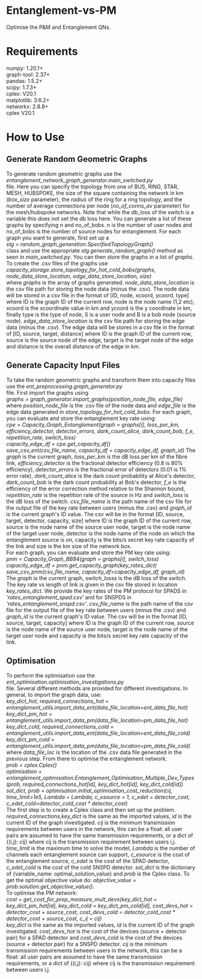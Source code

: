 # Entanglement-vs-PM
Optimise the P&M and Entanglement QNs.

# Requirements
numpy: 1.20.1+  
graph-tool: 2.37+  
pandas: 1.5.2+  
scipy: 1.7.3+  
cplex: V20.1  
matplotlib: 3.6.2+  
networkx: 2.8.8+  
cplex V20.1  

# How to Use
## Generate Random Geometric Graphs
To generate random geometric graphs use the  
*entanglement_network_graph_generator.main_switched.py*  
file. Here you can specify the topology from one of  BUS, RING, STAR, MESH, HUBSPOKE, the size of the square containing the network in km (*box_size* parameter), the *radius* of the ring for a ring topology, and the number of average connections per node (*no_of_conns_av* parameter) for the mesh/hubspoke networks. Note that while the db_loss of the switch is a variable this does not set the db loss here. You can generate a list of these graphs by specifying n and no_of_bobs. n is the number of user nodes and no_of_bobs is the number of source nodes for entanglement. For each graph you want to generate, first set up a  
*stg = random_graph_generation.SpecifiedTopologyGraph()*  
class and use the appropriate *stg.generate_random_graph()* method as seen in *main_switched.py*. You can then store the graphs in a list of *graphs*. To create the .csv files of the graphs use  
*capacity_storage.store_topology_for_hot_cold_bobs(graphs,  node_data_store_location, edge_data_store_location, size)*  
where *graphs* is the array of graphs generated. *node_data_store_location* is the csv file path for storing the node data (minus the .csv). The node data will be stored in a csv file in the format of [ID, node, xcoord, ycoord, type] where ID is the graph ID of the current row, node is the node name (1,2 etc), xcoord is the xcoordinate value in km and ycoord is the y coordinate in km, finally type is the type of node, S is a user node and B is a bob node (source node). *edge_data_store_location* is the csv file path for storing the edge data (minus the .csv). The edge data will be stores in a csv file in the format of [ID, source, target, distance] where ID is the graph ID of the current row, source is the source node of the edge, target is the target node of the edge and distance is the overall distance of the edge in km.
## Generate Capacity Input Files
To take the random geometric graphs and transform them into capacity files use the 
*ent_preprocessing.graph_generator.py*  
file. First import the graphs using  
*graphs = graph_generator.import_graphs(position_node_file, edge_file)*  
where *position_node_file* is the .csv file of the node data and *edge_file* is the edge data generated in *store_topology_for_hot_cold_bobs*. For each graph, you can evaluate and store the entanglement key rate using:  
*cpe = Capacity_Graph_Entanglement(graph = graphs[i], loss_per_km, efficiency_detector, detector_errors, dark_count_alice, dark_count_bob, f_e, repetition_rate, switch_loss)*  
*capacity_edge_df = cpe.get_capacity_df()*  
*save_csv_ent(csv_file_name, capacity_df = capacity_edge_df, graph_id)*
The *graph* is the current graph, *loss_per_km* is the dB loss per km of the fibre link, *efficiency_detector* is the fractional detector efficiency (0.8 is 80% efficiency), *detector_errors* is the fractional error of detectors (0.01 is 1% error rate), *dark_count_alice* is the dark count probability at Alice's detector, *dark_count_bob* is the dark count probability at Bob's detector, *f_e* is the efficiency of the error correction method relative to the Shannon bound, *repetition_rate* is the repetition rate of the source in Hz and *switch_loss* is the dB loss of the switch. *csv_file_name* is the path name of the csv file for the output file of the key rate between users (minus the .csv) and *graph_id* is the current graph's ID value. The csv will be in the format [ID, source, target, detector, capacity, size] where ID is the graph ID of the current row, source is the node name of the source user node, target is the node name of the target user node, detector is the node name of the node on which the entanglement source is on, capacity is the bits/s secret key rate capacity of the link and size is the km size of the network box.  
For each graph, you can evaluate and store the PM key rate using:  
*pnm = Capacity_Graph_BB84(graph = graphs[i], switch_loss)*  
*capacity_edge_df = pnm.get_capacity_graph(key_rates_dict)*  
*save_csv_pnm(csv_file_name, capacity_df=capacity_edge_df, graph_id)*  
The *graph* is the current graph, *switch_losss* is the dB loss of the switch. The key rate vs length of link is given in the csv file stored in location *key_rates_dict*. We provide the key rates of the PM protocol for SPADS in *'rates_entanglement_spad.csv'* and for SNSPDS in *'rates_entanglement_snspd.csv'*. *csv_file_name* is the path name of the csv file for the output file of the key rate between users (minus the .csv) and *graph_id* is the current graph's ID value. The csv will be in the format [ID, source, target, capacity] where ID is the graph ID of the current row, source is the node name of the source user node, target is the node name of the target user node and capacity is the bits/s secret key rate capacity of the link. 
## Optimisation
To perform the optimisation use the  
*ent_optimisation.optimisation_investigations.py*  
file. Several different methods are provided for different investigations. In general, to import the graph data, use:  
*key_dict_hot, required_connections_hot = entanglement_utils.import_data_ent(data_file_location=ent_data_file_hot)*  
*key_dict_pm_hot = entanglement_utils.import_data_pm(data_file_location=pm_data_file_hot)*  
*key_dict_cold, required_connections_cold = entanglement_utils.import_data_ent(data_file_location=ent_data_file_cold)*  
*key_dict_pm_cold = entanglement_utils.import_data_pm(data_file_location=pm_data_file_cold)*  
where *data_file_loc* is the location of the .csv data file generated in the previous step. From there to optimise the entanglement network:  
*prob = cplex.Cplex()*  
*optimisation = entanglement_optimisation.Entanglement_Optimisation_Multiple_Dev_Types(prob, required_connections_hot[id], key_dict_hot[id], key_dict_cold[id])*  
*sol_dict, prob = optimisation.initial_optimisation_cost_reduction(cij, time_limit=1e5, Lambda = Lambda, c_esource = 1, c_edet = detector_cost, c_edet_cold=detector_cold_cost * detector_cost)*  
The first step is to create a Cplex class and then set up the problem. *required_connections,key_dict* is the same as the imported values, *id* is the current ID of the graph investigated. *cij* is the minimum transmission requirements between users in the network, this can be a float: all user pairs are assumed to have the same transmission requirements, or a dict of {(i,j): cij} where cij is the transmission requirement between users i,j. *time_limit* is the maximum time to solve the model, *Lambda* is the number of channels each entanglement source can support, *c_esource* is the cost of the entanglement source, *c_edet* is the cost of the SPAD detector, *c_edet_cold* is the cost of the cold SNSPD detector. *sol_dict* is the dictionary of {variable_name: optimal_solution_value} and *prob* is the Cplex class. To get the optimal objective value do: *objective_value = prob.solution.get_objective_value()*.  
To optimise the PM network:  
*cost = get_cost_for_prep_measure_mult_devs(key_dict_hot = key_dict_pm_hot[id], key_dict_cold = key_dict_pm_cold[id], cost_devs_hot = detector_cost + source_cost, cost_devs_cold = detector_cold_cost * detector_cost + source_cost, c_ij = cij)*  
*key_dict* is the same as the imported values, *id* is the current ID of the graph investigated. *cost_devs_hot* is the cost of the devices (source + detector pair) for a SPAD detector and *cost_devs_cold* is the cost of the devices (source + detector pair) for a SNSPD detector. *cij* is the minimum transmission requirements between users in the network, this can be a float: all user pairs are assumed to have the same transmission requirements, or a dict of {(i,j): cij} where cij is the transmission requirement between users i,j.


